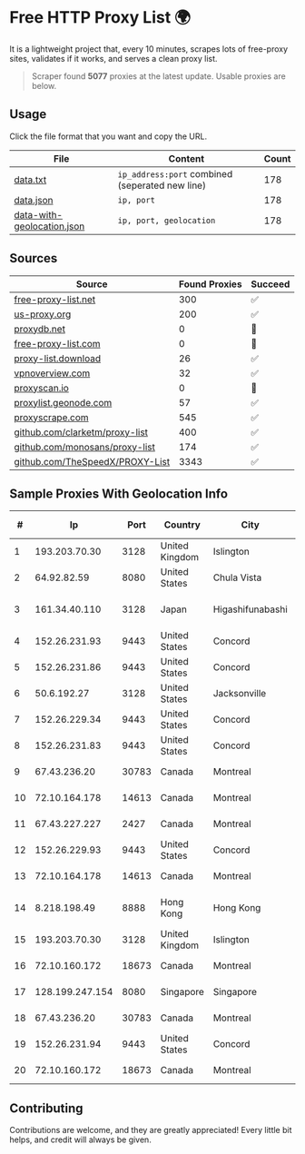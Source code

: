 
# Free HTTP Proxy List 🌍

It is a lightweight project that, every 10 minutes, scrapes lots of free-proxy sites, validates if it works, and serves a clean proxy list.


> Scraper found **5077** proxies at the latest update. Usable proxies are below.

## Usage

Click the file format that you want and copy the URL.


|File|Content|Count|
|----|-------|-----|
|[data.txt](https://raw.githubusercontent.com/themiralay/Proxy-List-World/master/data.txt)|`ip_address:port` combined (seperated new line)|178|
|[data.json](https://raw.githubusercontent.com/themiralay/Proxy-List-World/master/data.json)|`ip, port`|178|
|[data-with-geolocation.json](https://raw.githubusercontent.com/themiralay/Proxy-List-World/master/data-with-geolocation.json)|`ip, port, geolocation`|178|

## Sources

|Source|Found Proxies|Succeed|
|------|-------------|-------|
|[free-proxy-list.net](https://free-proxy-list.net)|300|✅|
|[us-proxy.org](https://www.us-proxy.org)|200|✅|
|[proxydb.net](http://proxydb.net)|0|🚫|
|[free-proxy-list.com](https://free-proxy-list.com/?page=&port=&type%5B%5D=http&type%5B%5D=https&up_time=0&search=Search)|0|🚫|
|[proxy-list.download](https://www.proxy-list.download/HTTP)|26|✅|
|[vpnoverview.com](https://vpnoverview.com/privacy/anonymous-browsing/free-proxy-servers)|32|✅|
|[proxyscan.io](https://www.proxyscan.io)|0|🚫|
|[proxylist.geonode.com](https://proxylist.geonode.com/api/proxy-list?limit=300&page=1&sort_by=lastChecked&sort_type=desc&protocols=http,https)|57|✅|
|[proxyscrape.com](https://api.proxyscrape.com/v2/?request=displayproxies&protocol=http&timeout=10000&country=all&ssl=all&anonymity=all)|545|✅|
|[github.com/clarketm/proxy-list](https://raw.githubusercontent.com/clarketm/proxy-list/master/proxy-list-raw.txt)|400|✅|
|[github.com/monosans/proxy-list](https://raw.githubusercontent.com/monosans/proxy-list/main/proxies/http.txt)|174|✅|
|[github.com/TheSpeedX/PROXY-List](https://raw.githubusercontent.com/TheSpeedX/PROXY-List/master/http.txt)|3343|✅|


## Sample Proxies With Geolocation Info

|#|Ip|Port|Country|City|Internet Service Provider|
|-|--|----|-------|----|-------------------------|
|1|193.203.70.30|3128|United Kingdom|Islington|Sohonet Ripe|
|2|64.92.82.59|8080|United States|Chula Vista|Momentum Telecom, Inc.|
|3|161.34.40.110|3128|Japan|Higashifunabashi|NTT PC Communications, Inc.|
|4|152.26.231.93|9443|United States|Concord|MCNC|
|5|152.26.231.86|9443|United States|Concord|MCNC|
|6|50.6.192.27|3128|United States|Jacksonville|Network Solutions, LLC|
|7|152.26.229.34|9443|United States|Concord|MCNC|
|8|152.26.231.83|9443|United States|Concord|MCNC|
|9|67.43.236.20|30783|Canada|Montreal|GloboTech Communications|
|10|72.10.164.178|14613|Canada|Montreal|GloboTech Communications|
|11|67.43.227.227|2427|Canada|Montreal|GloboTech Communications|
|12|152.26.229.93|9443|United States|Concord|MCNC|
|13|72.10.164.178|14613|Canada|Montreal|GloboTech Communications|
|14|8.218.198.49|8888|Hong Kong|Hong Kong|Alibaba (US) Technology Co., Ltd.|
|15|193.203.70.30|3128|United Kingdom|Islington|Sohonet Ripe|
|16|72.10.160.172|18673|Canada|Montreal|GloboTech Communications|
|17|128.199.247.154|8080|Singapore|Singapore|DigitalOcean, LLC|
|18|67.43.236.20|30783|Canada|Montreal|GloboTech Communications|
|19|152.26.231.94|9443|United States|Concord|MCNC|
|20|72.10.160.172|18673|Canada|Montreal|GloboTech Communications|



## Contributing

Contributions are welcome, and they are greatly appreciated! Every
little bit helps, and credit will always be given.

